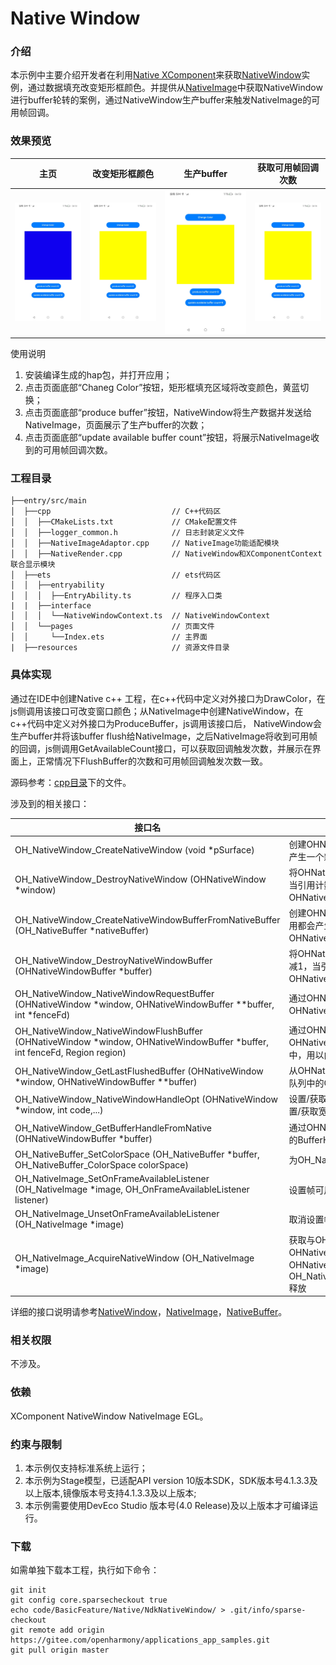 # Native Window

### 介绍

本示例中主要介绍开发者在利用[Native XComponent](https://gitee.com/openharmony/docs/blob/master/zh-cn/application-dev/reference/native-apis/native__interface__xcomponent_8h.md)来获取[NativeWindow](https://gitee.com/openharmony/docs/blob/master/zh-cn/application-dev/reference/native-apis/_native_window.md)实例，通过数据填充改变矩形框颜色。并提供从[NativeImage](https://gitee.com/openharmony/docs/blob/master/zh-cn/application-dev/reference/native-apis/_o_h___native_image.md)中获取NativeWindow进行buffer轮转的案例，通过NativeWindow生产buffer来触发NativeImage的可用帧回调。

### 效果预览

| 主页                                 | 改变矩形框颜色                               | 生产buffer | 获取可用帧回调次数                                         |
| ------------------------------------ | ------------------------------------------------ | --------------------------------------------------------- | --------------------------------------------------------- |
| ![main](screenshots/device/Main.jpg) | ![Draw Path](screenshots/device/ChangeColor.jpg) | ![change color](screenshots/device/ProduceBuffer.jpg) |![change color](screenshots/device/GetAvailableCount.jpg)|

使用说明

1. 安装编译生成的hap包，并打开应用；
2. 点击页面底部“Chaneg Color”按钮，矩形框填充区域将改变颜色，黄蓝切换；
3. 点击页面底部“produce buffer”按钮，NativeWindow将生产数据并发送给NativeImage，页面展示了生产buffer的次数；
4. 点击页面底部“update available buffer count”按钮，将展示NativeImage收到的可用帧回调次数。

### 工程目录

```
├──entry/src/main
│  ├──cpp                           // C++代码区
│  │  ├──CMakeLists.txt             // CMake配置文件
│  │  ├──logger_common.h   			// 日志封装定义文件  
│  │  ├──NativeImageAdaptor.cpp     // NativeImage功能适配模块
│  │  ├──NativeRender.cpp           // NativeWindow和XComponentContext联合显示模块
│  ├──ets                           // ets代码区
│  │  ├──entryability
│  │  │  ├──EntryAbility.ts         // 程序入口类
|  |  ├──interface
│  │  │  └──NativeWindowContext.ts  // NativeWindowContext
│  │  └──pages                      // 页面文件
│  │     └──Index.ets               // 主界面
|  ├──resources         			// 资源文件目录
```

### 具体实现

通过在IDE中创建Native c++ 工程，在c++代码中定义对外接口为DrawColor，在js侧调用该接口可改变窗口颜色；从NativeImage中创建NativeWindow，在c++代码中定义对外接口为ProduceBuffer，js调用该接口后，   NativeWindow会生产buffer并将该buffer flush给NativeImage，之后NativeImage将收到可用帧的回调，js侧调用GetAvailableCount接口，可以获取回调触发次数，并展示在界面上，正常情况下FlushBuffer的次数和可用帧回调触发次数一致。

源码参考：[cpp目录](entry/src/main/cpp)下的文件。

涉及到的相关接口：


| 接口名 | 描述 |
| -------- | -------- |
| OH_NativeWindow_CreateNativeWindow (void *pSurface) | 创建OHNativeWindow实例，每次调用都会产生一个新的OHNativeWindow实例 |
| OH_NativeWindow_DestroyNativeWindow (OHNativeWindow *window) | 将OHNativeWindow对象的引用计数减1，当引用计数为0的时候，该OHNativeWindow对象会被析构掉 |
| OH_NativeWindow_CreateNativeWindowBufferFromNativeBuffer (OH_NativeBuffer *nativeBuffer) | 创建OHNativeWindowBuffer实例，每次调用都会产生一个新的OHNativeWindowBuffer实例 |
| OH_NativeWindow_DestroyNativeWindowBuffer (OHNativeWindowBuffer *buffer) | 将OHNativeWindowBuffer对象的引用计数减1，当引用计数为0的时候，该OHNativeWindowBuffer对象会被析构掉 |
| OH_NativeWindow_NativeWindowRequestBuffer (OHNativeWindow *window, OHNativeWindowBuffer **buffer, int *fenceFd) | 通过OHNativeWindow对象申请一块OHNativeWindowBuffer，用以内容生产 |
| OH_NativeWindow_NativeWindowFlushBuffer (OHNativeWindow *window, OHNativeWindowBuffer *buffer, int fenceFd, Region region) | 通过OHNativeWindow将生产好内容的OHNativeWindowBuffer放回到Buffer队列中，用以内容消费 |
| OH_NativeWindow_GetLastFlushedBuffer (OHNativeWindow *window, OHNativeWindowBuffer **buffer) | 从OHNativeWindow获取上次送回到buffer队列中的OHNativeWindowBuffer |
| OH_NativeWindow_NativeWindowHandleOpt (OHNativeWindow *window, int code,...) | 设置/获取OHNativeWindow的属性，包括设置/获取宽高、内容格式等 |
| OH_NativeWindow_GetBufferHandleFromNative (OHNativeWindowBuffer *buffer) | 通过OHNativeWindowBuffer获取该buffer的BufferHandle指针       |
| OH_NativeBuffer_SetColorSpace (OH_NativeBuffer *buffer, OH_NativeBuffer_ColorSpace colorSpace) | 为OH_NativeBuffer设置颜色空间属性                            |
| OH_NativeImage_SetOnFrameAvailableListener (OH_NativeImage *image, OH_OnFrameAvailableListener listener) | 设置帧可用回调                                               |
| OH_NativeImage_UnsetOnFrameAvailableListener (OH_NativeImage *image) | 取消设置帧可用回调                                           |
| OH_NativeImage_AcquireNativeWindow (OH_NativeImage *image)   | 获取与OH_NativeImage相关联的OHNativeWindow指针。 该OHNativeWindow后续不再需要时需要调用OH_NativeWindow_DestroyNativeWindow释放 |

详细的接口说明请参考[NativeWindow](https://gitee.com/openharmony/docs/blob/master/zh-cn/application-dev/reference/native-apis/_native_window.md)，[NativeImage](https://gitee.com/openharmony/docs/blob/master/zh-cn/application-dev/reference/native-apis/_o_h___native_image.md)，[NativeBuffer](https://gitee.com/openharmony/docs/blob/master/zh-cn/application-dev/reference/native-apis/_o_h___native_buffer.md)。

### 相关权限

不涉及。

### 依赖

XComponent NativeWindow NativeImage EGL。

### 约束与限制

1. 本示例仅支持标准系统上运行；
2. 本示例为Stage模型，已适配API version 10版本SDK，SDK版本号4.1.3.3及以上版本,镜像版本号支持4.1.3.3及以上版本;
3. 本示例需要使用DevEco Studio 版本号(4.0 Release)及以上版本才可编译运行。
### 下载

如需单独下载本工程，执行如下命令：

```
git init
git config core.sparsecheckout true
echo code/BasicFeature/Native/NdkNativeWindow/ > .git/info/sparse-checkout
git remote add origin https://gitee.com/openharmony/applications_app_samples.git
git pull origin master
```
